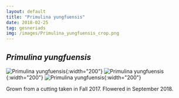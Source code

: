 ```yaml
---
layout: default
title: "Primulina yungfuensis"
date: 2018-02-25
tag: gesneriads
img: /images/Primulina_yungfuensis_crop.png
---
```


## _Primulina yungfuensis_

![Primulina yungfuensis](/images/Primulina_yungfuensis_4_1.png){:width="200"}
![Primulina yungfuensis](/images/Primulina_yungfuensis_2_1.png){:width="200"}
![Primulina yungfuensis](/images/Primulina_yungfuensis_flower_1.png){:width="200"}

Grown from a cutting taken in Fall 2017. Flowered in September 2018. 
